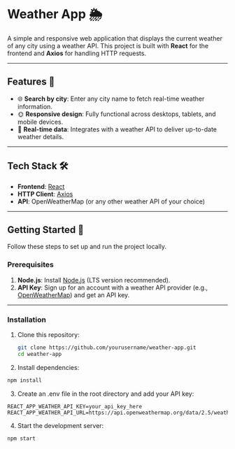 # Weather App 🌦️

A simple and responsive web application that displays the current weather of any city using a weather API. This project is built with **React** for the frontend and **Axios** for handling HTTP requests.

---

## Features 🚀

- 🌐 **Search by city**: Enter any city name to fetch real-time weather information.
- 🌞 **Responsive design**: Fully functional across desktops, tablets, and mobile devices.
- 📡 **Real-time data**: Integrates with a weather API to deliver up-to-date weather details.

---

## Tech Stack 🛠️

- **Frontend**: [React](https://reactjs.org/) 
- **HTTP Client**: [Axios](https://axios-http.com/)
- **API**: OpenWeatherMap (or any other weather API of your choice)

---

## Getting Started 🏁

Follow these steps to set up and run the project locally.

### Prerequisites

1. **Node.js**: Install [Node.js](https://nodejs.org/) (LTS version recommended).
2. **API Key**: Sign up for an account with a weather API provider (e.g., [OpenWeatherMap](https://openweathermap.org/)) and get an API key.

---

### Installation

1. Clone this repository:
   ```bash
   git clone https://github.com/yourusername/weather-app.git
   cd weather-app
   ```

2. Install dependencies:

```bash
npm install
```
3. Create an .env file in the root directory and add your API key:

```env
REACT_APP_WEATHER_API_KEY=your_api_key_here
REACT_APP_WEATHER_API_URL=https://api.openweathermap.org/data/2.5/weather
```
4. Start the development server:

```bash
npm start
```
